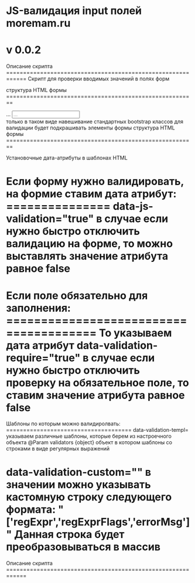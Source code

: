 JS-валидация input полей moremam.ru
====

v 0.0.2
====

Описание скрипта ============================================================
Скрипт для проверки вводимых значений в полях форм

структура HTML формы ========================================================
<div class="form-group">
    <label class="control-label">...</label>
    <input type="email" class="form-control" placeholder="...">
    <span class="help-block"></span>
</div>
только в таком виде навешивание стандартных bootstrap классов для валидации
будет подкрашивать элементы формы
структура HTML формы ========================================================

Установочные дата-атрибуты в шаблонах HTML

Если форму нужно валидировать, на формие ставим дата атрибут: ===============
data-js-validation="true"
в случае если нужно быстро отключить валидацию на форме, то можно выставлять
значение атрибута равное false
=============================================================================

Если поле обязательно для заполнения: =======================================
То указываем дата атрибут
data-validation-require="true"
в случае если нужно быстро отключить проверку на обязательное поле, то ставим
значение атрибута равное false
=============================================================================

Шаблоны по которым можно валидиролвать: =====================================
data-validation-templ=
указываем различные шаблоны, которые берем из настроечного объекта
@Param validators {object} объект в котором шаблоны со строками в виде регулярных выражений

data-validation-custom=""
в значении можно указывать кастомную строку следующего формата:
"['regExpr','regExprFlags','errorMsg']"
Данная строка будет преобразовываться в массив
=============================================================================

Описание скрипта ============================================================
